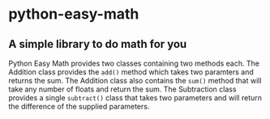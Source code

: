 # python-easy-math

## A simple library to do math for you
 
Python Easy Math provides two classes containing two methods each. The Addition class provides the `add()` method which takes two paramters and returns the sum. The Addition class also contains the `sum()` method that will take any number of floats and return the sum. The Subtraction class provides a single `subtract()` class that takes two parameters and will return the difference of the supplied parameters.


